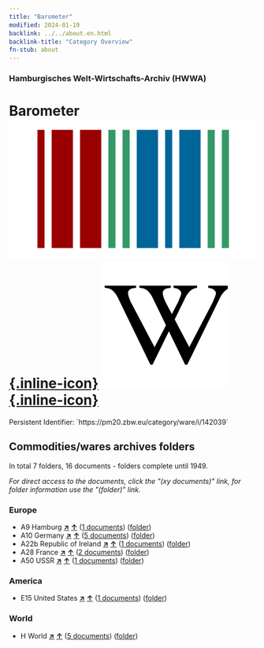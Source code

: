 ```yaml
---
title: "Barometer"
modified: 2024-01-19
backlink: ../../about.en.html
backlink-title: "Category Overview"
fn-stub: about
---
```


### Hamburgisches Welt-Wirtschafts-Archiv (HWWA)

# Barometer &#160; [![Wikidata](/images/Wikidata-logo.svg "Wikidata"){.inline-icon}](http://www.wikidata.org/entity/Q79757) [![Wikipedia](/images/Wikipedia-W.svg "Wikipedia"){.inline-icon}](https://en.wikipedia.org/wiki/Barometer)

<div class="hint">Persistent Identifier: `https://pm20.zbw.eu/category/ware/i/142039`</div>







## Commodities/wares archives folders







In total 7 folders, 16 documents - folders complete until 1949.

_For direct access to the documents, click the "(xy documents)" link, for folder information use the "(folder)" link._



### Europe

- A9 Hamburg [**&nearr;**](../../../geo/i/140905/about.en.html "Hamburg (all folders)") [**&uarr;**](../../../geo/about.en.html#A9 "Country category system") (<a href="https://pm20.zbw.eu/iiifview/folder/wa/142039,140905" title="about: Barometer : Hamburg" target="_blank">1 documents</a>) ([folder](../../../../folder/wa/1420xx/142039/1409xx/140905/about.en.html))
- A10 Germany [**&nearr;**](../../../geo/i/126128/about.en.html "Germany (all folders)") [**&uarr;**](../../../geo/about.en.html#A10 "Country category system") (<a href="https://pm20.zbw.eu/iiifview/folder/wa/142039,126128" title="about: Barometer : Germany" target="_blank">5 documents</a>) ([folder](../../../../folder/wa/1420xx/142039/1261xx/126128/about.en.html))
- A22b Republic of Ireland [**&nearr;**](../../../geo/i/140976/about.en.html "Republic of Ireland (all folders)") [**&uarr;**](../../../geo/about.en.html#A22b "Country category system") (<a href="https://pm20.zbw.eu/iiifview/folder/wa/142039,140976" title="about: Barometer : Republic of Ireland" target="_blank">1 documents</a>) ([folder](../../../../folder/wa/1420xx/142039/1409xx/140976/about.en.html))
- A28 France [**&nearr;**](../../../geo/i/140982/about.en.html "France (all folders)") [**&uarr;**](../../../geo/about.en.html#A28 "Country category system") (<a href="https://pm20.zbw.eu/iiifview/folder/wa/142039,140982" title="about: Barometer : France" target="_blank">2 documents</a>) ([folder](../../../../folder/wa/1420xx/142039/1409xx/140982/about.en.html))
- A50 USSR [**&nearr;**](../../../geo/i/141043/about.en.html "USSR (all folders)") [**&uarr;**](../../../geo/about.en.html#A50 "Country category system") (<a href="https://pm20.zbw.eu/iiifview/folder/wa/142039,141043" title="about: Barometer : USSR" target="_blank">1 documents</a>) ([folder](../../../../folder/wa/1420xx/142039/1410xx/141043/about.en.html))

### America

- E15 United States [**&nearr;**](../../../geo/i/141653/about.en.html "United States (all folders)") [**&uarr;**](../../../geo/about.en.html#E15 "Country category system") (<a href="https://pm20.zbw.eu/iiifview/folder/wa/142039,141653" title="about: Barometer : United States" target="_blank">1 documents</a>) ([folder](../../../../folder/wa/1420xx/142039/1416xx/141653/about.en.html))

### World

- H World [**&nearr;**](../../../geo/i/141728/about.en.html "World (all folders)") [**&uarr;**](../../../geo/about.en.html#H "Country category system") (<a href="https://pm20.zbw.eu/iiifview/folder/wa/142039,141728" title="about: Barometer : World" target="_blank">5 documents</a>) ([folder](../../../../folder/wa/1420xx/142039/1417xx/141728/about.en.html))



<a id="filmsections" />













